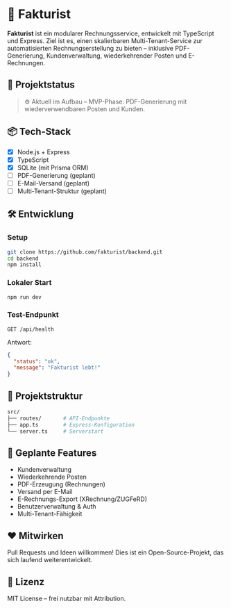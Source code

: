 # 🧾 Fakturist

**Fakturist** ist ein modularer Rechnungsservice, entwickelt mit TypeScript und Express. Ziel ist es, einen skalierbaren Multi-Tenant-Service zur automatisierten Rechnungserstellung zu bieten – inklusive PDF-Generierung, Kundenverwaltung, wiederkehrender Posten und E-Rechnungen.

## 🚀 Projektstatus

> ⚙️ Aktuell im Aufbau – MVP-Phase: PDF-Generierung mit wiederverwendbaren Posten und Kunden.

## 📦 Tech-Stack

- [x] Node.js + Express
- [x] TypeScript
- [x] SQLite (mit Prisma ORM)
- [ ] PDF-Generierung (geplant)
- [ ] E-Mail-Versand (geplant)
- [ ] Multi-Tenant-Struktur (geplant)

## 🛠️ Entwicklung

### Setup

```bash
git clone https://github.com/fakturist/backend.git
cd backend
npm install
```

### Lokaler Start

```bash
npm run dev
```

### Test-Endpunkt

```http request
GET /api/health
```

Antwort:

```json
{
  "status": "ok",
  "message": "Fakturist lebt!"
}
```

## 📁 Projektstruktur

```bash
src/
├── routes/       # API-Endpunkte
├── app.ts        # Express-Konfiguration
└── server.ts     # Serverstart
```

## 🧩 Geplante Features

* Kundenverwaltung
* Wiederkehrende Posten
* PDF-Erzeugung (Rechnungen)
* Versand per E-Mail
* E-Rechnungs-Export (XRechnung/ZUGFeRD)
* Benutzerverwaltung & Auth
* Multi-Tenant-Fähigkeit

## ❤️ Mitwirken

Pull Requests und Ideen willkommen! Dies ist ein Open-Source-Projekt, das sich laufend weiterentwickelt.

## 📄 Lizenz

MIT License – frei nutzbar mit Attribution.
